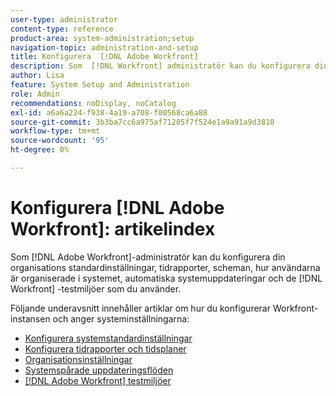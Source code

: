 ```yaml
---
user-type: administrator
content-type: reference
product-area: system-administration;setup
navigation-topic: administration-and-setup
title: Konfigurera  [!DNL Adobe Workfront]
description: Som  [!DNL Workfront] administratör kan du konfigurera din organisations standardinställningar, tidrapporter, scheman, hur användarna är organiserade i systemet, automatiska systemuppdateringar och de  [!DNL Workfront] testmiljöer du använder.
author: Lisa
feature: System Setup and Administration
role: Admin
recommendations: noDisplay, noCatalog
exl-id: a6a6a224-f938-4a19-a708-f00568ca6a88
source-git-commit: 3b3ba7cc6a975af71205f7f524e1a9a91a9d3810
workflow-type: tm+mt
source-wordcount: '95'
ht-degree: 0%

---
```


# Konfigurera [!DNL Adobe Workfront]: artikelindex

<!--Audited: 01/2024-->

Som [!DNL Adobe Workfront]-administratör kan du konfigurera din organisations standardinställningar, tidrapporter, scheman, hur användarna är organiserade i systemet, automatiska systemuppdateringar och de [!DNL Workfront] -testmiljöer som du använder.

Följande underavsnitt innehåller artiklar om hur du konfigurerar Workfront-instansen och anger systeminställningarna:

* [Konfigurera systemstandardinställningar](../../administration-and-setup/set-up-workfront/configure-system-defaults/configure-system-defaults.md)
* [Konfigurera tidrapporter och tidsplaner](../../administration-and-setup/set-up-workfront/configure-timesheets-schedules/configure-timesheets-and-schedules.md)
* [Organisationsinställningar](../../administration-and-setup/set-up-workfront/organizational-setup/organizational-setup.md)
* [Systemspårade uppdateringsflöden](../../administration-and-setup/set-up-workfront/system-tracked-update-feeds/system-tracked-updates-feeds.md)
* [[!DNL Adobe Workfront] testmiljöer](../../administration-and-setup/set-up-workfront/workfront-testing-environments/wf-testing-environments.md)
